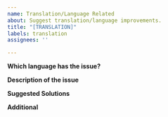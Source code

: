 ```yaml
---
name: Translation/Language Related
about: Suggest translation/language improvements.
title: "[TRANSLATION]"
labels: translation
assignees: ''

---
```


**Which language has the issue?**
<!-- Specify the language in which you found the translation issue. e.g. English. -->

**Description of the issue**
<!-- Point out any part of the game that has translation issues, such as wrong wording, inaccurate or misleading sentences, etc. Attach text or screenshots if possible. -->

**Suggested Solutions**
<!-- Describe the potential solutions or suggest the correct translation.  -->

**Additional**
<!-- Any optional additional information can go here. -->
